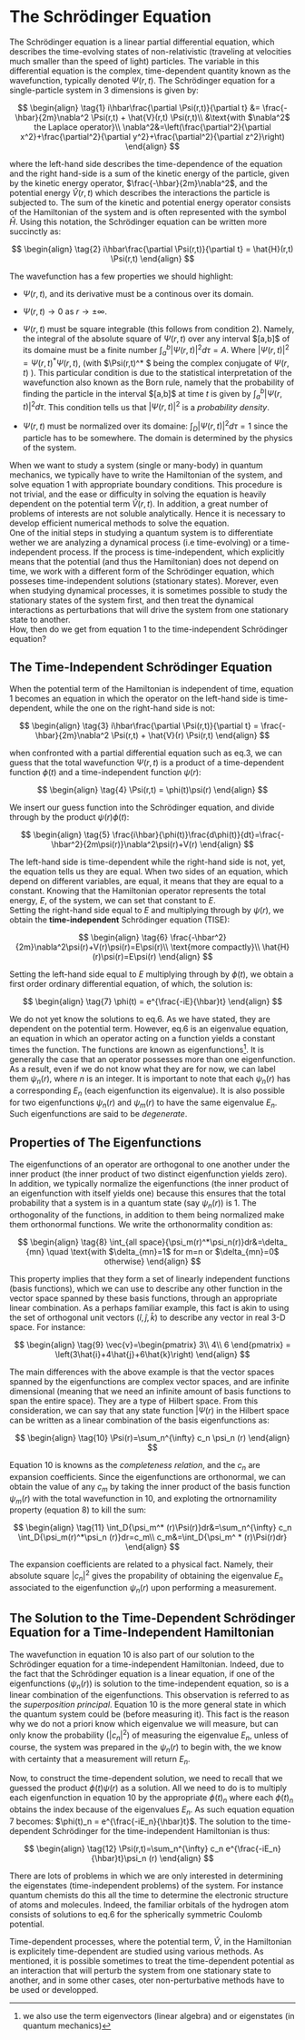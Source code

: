 # The Schrödinger Equation

The Schrödinger equation is a linear partial differential equation, which describes the time-evolving states of non-relativistic (traveling at velocities
much smaller than the speed of light) particles. The variable in this differential equation is the complex, time-dependent
quantity known as the wavefunction, typically denoted $\Psi(r,t)$. The Schrödinger equation for a single-particle system in 3 dimensions is given by: 

$$
\begin{align}
\tag{1}
i\hbar\frac{\partial \Psi(r,t)}{\partial t} &= \frac{-\hbar}{2m}\nabla^2 \Psi(r,t) + \hat{V}(r,t) \Psi(r,t)\\
&\text{with $\nabla^2$ the Laplace operator}\\
\nabla^2&=\left(\frac{\partial^2}{\partial x^2}+\frac{\partial^2}{\partial y^2}+\frac{\partial^2}{\partial z^2}\right)
\end{align}
$$

where the left-hand side describes the time-dependence of the equation and the right hand-side is a sum of the kinetic energy of the particle,
given by the kinetic energy operator, $\frac{-\hbar}{2m}\nabla^2$, and the potential energy $\hat{V}(r,t)$ which describes the interactions the particle
is subjected to. The sum of the kinetic and potential energy operator consists of the Hamiltonian of the system and is often represented with
the symbol $\hat{H}$. Using this notation, the Schrödinger equation can be written more succinctly as:

$$
\begin{align}
\tag{2}
i\hbar\frac{\partial \Psi(r,t)}{\partial t} = \hat{H}(r,t) \Psi(r,t)
\end{align}
$$

The wavefunction has a few properties we should highlight:
 - $\Psi(r,t)$, and its derivative must be a continous over its domain.
 - $\Psi(r,t)\rightarrow 0$ as $r\rightarrow \pm\infty$.
 - $\Psi(r,t)$ must be square integrable (this follows from condition 2).
Namely, the integral of the absolute square of $\Psi(r,t)$ over any interval $\[a,b]\$ of its domaine must be a finite number $\int_{a}^{b} |\Psi(r,t)|^2 d\tau = A$.
Where $|\Psi(r,t)|^2 = \Psi(r,t)^* \Psi(r,t)$, (with $\Psi(r,t)^* $ being the complex conjugate of $\Psi(r,t)$ ).
This particular condition is due to the statistical interpretation of the wavefunction also known as the Born rule, namely that the probability of finding the particle in the interval $\[a,b]\$ at time $t$ is given by $\int_{a}^{b} |\Psi(r,t)|^2 d\tau$.
This condition tells us that $|\Psi(r,t)|^2$ is a *probability density*.

- $\Psi(r,t)$ must be normalized over its domaine: $\int_{D} |\Psi(r,t)|^2 d\tau = 1$ since the particle has to be somewhere. The
domain is determined by the physics of the system.

When we want to study a system (single or many-body) in quantum mechanics, we typically have to write the Hamiltonian of the system, 
and solve equation 1 with appropriate boundary conditions. This procedure is not trivial, and the ease or difficulty in solving the equation is 
heavily dependent on the potential term $\hat{V}(r,t)$.
In addition, a great number of problems of interests are not soluble analytically. Hence it is necessary to develop efficient numerical methods
to solve the equation.  
One of the initial steps in studying a quantum system is to differentiate wether we are analyzing a dynamical process 
(i.e time-evolving) or a time-independent process. If the process is time-independent, which explicitly means that the potential (and thus the Hamiltonian)
does not depend on time, we work with a different form of the Schrödinger equation, which posseses time-independent solutions (stationary states). Morever, even when studying dynamical processes, 
it is sometimes possible to study the stationary states of the system first, and then treat the dynamical interactions as perturbations 
that will drive the system from one stationary state to another.  
How, then do we get from equation 1 to the time-independent Schrödinger equation?

## The Time-Independent Schrödinger Equation
When the potential term of the Hamiltonian is independent of time, equation 1 becomes an equation in which the operator on the left-hand side is 
time-dependent, while the one on the right-hand side is not:

$$
\begin{align}
\tag{3}
i\hbar\frac{\partial \Psi(r,t)}{\partial t} = \frac{-\hbar}{2m}\nabla^2 \Psi(r,t) + \hat{V}(r) \Psi(r,t)
\end{align}
$$

when confronted with a partial differential equation such as eq.3, we can guess that the total wavefunction $\Psi(r,t)$ is a product of 
a time-dependent function $\phi(t)$ and a time-independent function $\psi(r)$:

$$
\begin{align}
\tag{4}
\Psi(r,t) = \phi(t)\psi(r)
\end{align}
$$

We insert our guess function into the Schrödinger equation, and divide through by the product $\psi(r)\phi(t)$: 

$$
\begin{align}
\tag{5}
\frac{i\hbar}{\phi(t)}\frac{d\phi(t)}{dt}=\frac{-\hbar^2}{2m\psi(r)}\nabla^2\psi(r)+V(r)
\end{align}
$$

The left-hand side is time-dependent while the right-hand side is not, yet, the equation tells us they are equal. When two sides
of an equation, which depend on different variables, are equal, it means that they are equal to a constant. Knowing that the Hamiltonian operator
represents the total energy, $E$, of the system, we can set that constant to $E$.  
Setting the right-hand side equal to $E$ and multiplying through by $\psi(r)$, we obtain the **time-independent** Schrödinger equation (TISE):

$$
\begin{align}
\tag{6}
\frac{-\hbar^2}{2m}\nabla^2\psi(r)+V(r)\psi(r)=E\psi(r)\\
\text{more compactly}\\
\hat{H}(r)\psi(r)=E\psi(r)
\end{align}
$$

Setting the left-hand side equal to $E$ multiplying through by $\phi(t)$, we obtain a first order ordinary differential equation, of which, 
the solution is: 

$$
\begin{align}
\tag{7}
\phi(t) = e^{\frac{-iE}{\hbar}t}
\end{align}
$$

We do not yet know the solutions to eq.6. As we have stated, they are dependent on the potential term. However, eq.6 is an eigenvalue equation,
an equation in which an operator acting on a function yields a constant times the function. The functions are known as eigenfunctions[^1]. It is 
generally the case that an operator possesses more than one eigenfunction. As a result, even if we do not know what they are for now, we can
label them $\psi_n(r)$, where $n$ is an integer. It is important to note that each $\psi_n(r)$ has a corresponding $E_n$ (each eigenfunction its eigenvalue). It is also possible for two eigenfunctions $\psi_n(r)$ and $\psi_m(r)$ to have the same eigenvalue $E_n$. Such eigenfunctions are said to be *degenerate*. 

[^1]: we also use the term eigenvectors (linear algebra) and or eigenstates (in quantum mechanics)


## Properties of The Eigenfunctions
The eigenfunctions of an operator are orthogonal to one another under the inner product (the inner product of two distinct eigenfunction yields zero). In addition, we typically 
normalize the eigenfunctions (the inner product of an eigenfunction with itself yields one) because this ensures that the total probability that a system is in a quantum state (say $\psi_n(r)$) is $1$. The orthogonality of the functions, in addition to them being normalized make them orthonormal functions. We write the orthonormality condition as: 

$$
\begin{align}
\tag{8}
\int_{all space}{\psi_m(r)^*\psi_n(r)}dr&=\delta_ {mn} \quad
\text{with $\delta_{mn}=1$ for m=n or $\delta_{mn}=0$ otherwise}
\end{align}
$$

This property implies that they form a set of linearly independent functions (basis functions), which we can use to describe any other function in the vector space spanned by these basis functions, through an appropriate linear combination. As a perhaps familiar example, this fact is akin to using the set of orthogonal unit vectors $\left(\hat{i},\hat{j},\hat{k}\right)$ to describe any vector in real 3-D space. For instance:

$$
\begin{align}
\tag{9}
\vec{v}=\begin{pmatrix} 3\\ 
4\\ 
6 \end{pmatrix} = \left(3\hat{i}+4\hat{j}+6\hat{k}\right)
\end{align}
$$

The main differences with the above example is that the vector spaces spanned by the eigenfunctions are complex vector spaces, and are infinite dimensional (meaning that we need an infinite amount of basis functions to span the entire space).
They are a type of Hilbert space. From this consideration, we can say that any state function $|\Psi(r)$ in the Hilbert space can be written as a linear combination of the basis eigenfunctions as:

$$
\begin{align}
\tag{10}
\Psi(r)=\sum_n^{\infty} c_n \psi_n (r)
\end{align}
$$

Equation 10 is knowns as the *completeness relation*, and the $c_n$ are expansion coefficients. Since the eigenfunctions are orthonormal, we can obtain the value of any $c_m$ by taking the inner product of the basis function $\psi_m(r)$ with the total wavefunction in 10, and exploting the ortnornamility property (equation 8) to kill the sum:

$$
\begin{align}
\tag{11}
\int_D{\psi_m^* (r)\Psi(r)}dr&=\sum_n^{\infty} c_n \int_D{\psi_m(r)^*\psi_n (r)}dr=c_m\\
c_m&=\int_D{\psi_m^ * (r)\Psi(r)dr}
\end{align}
$$

The expansion coefficients are related to a physical fact.
Namely, their absolute square $|c_n|^2$ gives the propability of obtaining the eigenvalue $E_n$ associated to the eigenfunction $\psi_n(r)$ upon performing a measurement.

## The Solution to the Time-Dependent Schrödinger Equation for a Time-Independent Hamiltonian

The wavefunction in equation 10 is also part of our solution to the Schrödinger equation for a time-independent Hamiltonian. Indeed, due to the fact that the Schrödinger equation is a linear equation, if one of the eigenfunctions ($\psi_n(r)$) is solution to the time-independent equation, so is a linear combination of the eigenfunctions.
This observation is referred to as the *superposition principal*. 
Equation 10 is the more general state in which the quantum system could be (before measuring it). This fact is the reason why we do not a priori know which eigenvalue we will measure, but can only know the probability ($|c_n|^2$) of measuring the eigenvalue $E_n$, unless of course, the system was prepared in the $\psi_n(r)$ to begin with, the we know with certainty that a measurement will return $E_n$.

Now, to construct the time-dependent solution, we need to recall that we guessed the product $\phi(t)\psi(r)$ as a solution. All we need to do is to multiply each eigenfunction in equation 10 by the appropriate $\phi(t)_n$ where each $\phi(t)_n$ obtains the index because of the eigenvalues $E_n$. As such equation equation 7 becomes: $\phi(t)_n = e^{\frac{-iE_n}{\hbar}t}$. The solution to the time-dependent Schrödinger for the time-independent Hamiltonian is thus:

$$
\begin{align}
\tag{12}
\Psi(r,t)=\sum_n^{\infty} c_n e^{\frac{-iE_n}{\hbar}t}\psi_n (r)
\end{align}
$$

There are lots of problems in which we are only interested in determining the eigenstates (time-independent problems) of the system. For instance
quantum chemists do this all the time to determine the electronic structure of atoms and molecules. Indeed, the familiar orbitals of the hydrogen atom consists of solutions 
to eq.6 for the spherically symmetric Coulomb potential.

Time-dependent processes, where the potential term, $\hat{V}$, in the Hamiltonian is explicitely time-dependent are studied using various methods. As mentioned, it is possible sometimes to treat the time-dependent potential as an interaction that will perturb the system from one stationary state to another, and in some other cases, oter non-perturbative methods have to be used or developped. 
